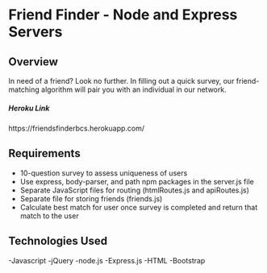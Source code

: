 <h1>Friend Finder - Node and Express Servers</h1>

<h2>Overview</h2>
In need of a friend? Look no further. In filling out a quick survey, our friend-matching algorithm will pair you with an individual in our network.

<h5>Heroku Link</h5>
https://friendsfinderbcs.herokuapp.com/

<h2>Requirements</h2>
<ul>
  <li>10-question survey to assess uniqueness of users</li>
  <li>Use express, body-parser, and path npm packages in the server.js file</li>
  <li>Separate JavaScript files for routing (htmlRoutes.js and apiRoutes.js)</li>
  <li>Separate file for storing friends (friends.js)</li>
  <li>Calculate best match for user once survey is completed and return that match to the user</li>
</ul>
  

<h2>Technologies Used </h2>
-Javascript
-jQuery
-node.js
-Express.js
-HTML
-Bootstrap



